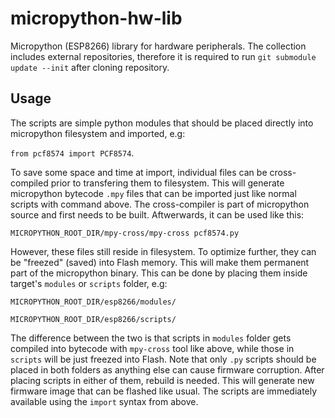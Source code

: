 # micropython-hw-lib
Micropython (ESP8266) library for hardware peripherals.
The collection includes external repositories, therefore it is required to run `git submodule update --init` after cloning repository.

## Usage
The scripts are simple python modules that should be placed directly into micropython filesystem and imported, e.g: 

`from pcf8574 import PCF8574`.

To save some space and time at import, individual files can be cross-compiled prior to transfering them to filesystem. This will generate micropython bytecode `.mpy` files that can be imported just like normal scripts with command above. The cross-compiler is part of micropython source and first needs to be built. Aftwerwards, it can be used like this:

`MICROPYTHON_ROOT_DIR/mpy-cross/mpy-cross pcf8574.py`

However, these files still reside in filesystem. To optimize further, they can be "freezed" (saved) into Flash memory. This will make them permanent part of the micropython binary. This can be done by placing them inside target's `modules` or `scripts` folder, e.g:

`MICROPYTHON_ROOT_DIR/esp8266/modules/`

`MICROPYTHON_ROOT_DIR/esp8266/scripts/`

The difference between the two is that scripts in `modules` folder gets compiled into bytecode with `mpy-cross` tool like above, while those in `scripts` will be just freezed into Flash. Note that only `.py` scripts should be placed in both folders as anything else can cause firmware corruption. After placing scripts in either of them, rebuild is needed. This will generate new firmware image that can be flashed like usual. The scripts are immediately available using the `import` syntax from above.
